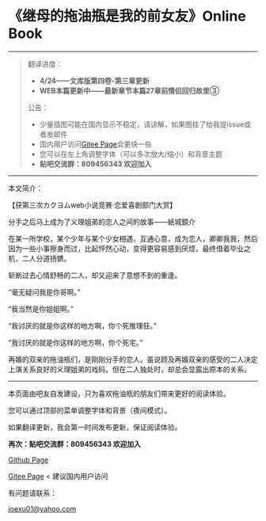 # 《继母的拖油瓶是我的前女友》Online Book

---

> 翻译进度：
>
> * **4/24——文库版第四卷-第三章更新**
> * **WEB本篇更新中——最新章节本篇27章前情侣回归故里③**
>
> 公告：
>
> * 少量插图可能在国内显示不稳定，请谅解，如果图挂了给我提issue或者发邮件
> * 国内用户访问[Gitee Page](https://tsureko-chinese.gitee.io/tsureko-chinese.github.io/)会更快一些
> * 您可以在左上角调整字体（可以多次放大/缩小）和背景主题
> * **贴吧交流群：809456343 欢迎加入**

---

本文简介：

【获第三次カクヨムweb小说竞赛·恋爱喜剧部门大赏】

分手之后马上成为了义理姐弟的恋人之间的故事——紙城鏡介

在某一所学校，某个少年与某个少女相遇，互通心意，成为恋人，卿卿我我，然后因为一些小事擦身而过，比起怦然心动，变得更容易感到厌烦，最终借着毕业之机，二人分道扬镳。

斩断过去心情舒畅的二人，却又迎来了意想不到的重逢。

“毫无疑问我是你哥啊。”

“我当然是你姐姐啊。”

“我讨厌的就是你这样的地方啊，你个死推理狂。”

“我讨厌的就是你这样的地方啊，你个死宅。”

再婚的双亲的拖油瓶们，是刚刚分手的恋人。虽说顾及再婚双亲的感受的二人决定上演关系良好的义理姐弟的戏码，但在二人独处时，却总会显露出原本的关系。

---

本页面由吧友自发建设，只为喜欢拖油瓶的朋友们带来更好的阅读体验。

您可以通过顶部的菜单调整字体和背景（夜间模式）。

如果翻译更新，我会第一时间发布更新，保证阅读体验。

**再次：贴吧交流群：809456343 欢迎加入**

[Github Page](https://tsureko-chinese.github.io)

[Gitee Page](https://tsureko-chinese.gitee.io/tsureko-chinese.github.io/) < 建议国内用户访问

有问题请联系：

joexu01@yahoo.com
